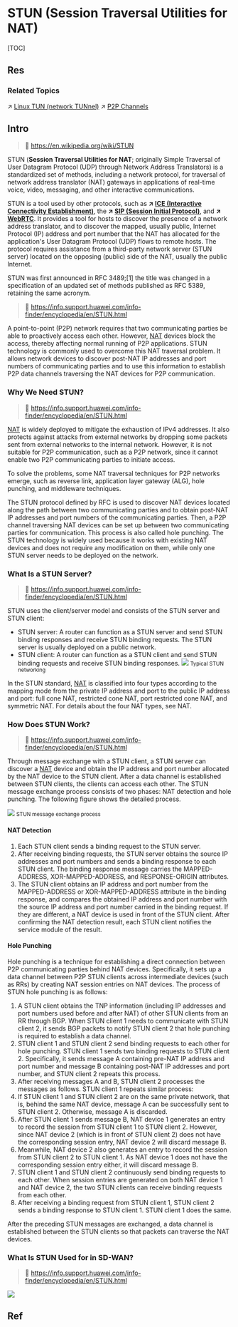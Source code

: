 # STUN (Session Traversal Utilities for NAT)

[TOC]



## Res
### Related Topics
↗ [Linux TUN (network TUNnel)](../../../../../../Network%20Virtualization/📌%20NV%20Implementations/Virtual%20Network%20Layer/Linux%20TUN%20(network%20TUNnel).md)
↗ [P2P Channels](../../../../../0x06%20Data%20Link%20Layer/Switched%20LAN/〰️%20P2P%20Channels/P2P%20Channels.md)



## Intro
> 🔗 https://en.wikipedia.org/wiki/STUN

STUN (**Session Traversal Utilities for NAT**; originally Simple Traversal of User Datagram Protocol (UDP) through Network Address Translators) is a standardized set of methods, including a network protocol, for traversal of network address translator (NAT) gateways in applications of real-time voice, video, messaging, and other interactive communications.

STUN is a tool used by other protocols, such as **↗ [ICE (Interactive Connectivity Establishment)](ICE%20(Interactive%20Connectivity%20Establishment)/ICE%20(Interactive%20Connectivity%20Establishment).md)**, the **↗ [SIP (Session Initial Protocol)](../../../../../../Real%20Time%20Communication%20(Protocol)/SIP%20(Session%20Initial%20Protocol).md)**, and **↗ [WebRTC](../../../../../../../../Software%20Engineering/☝️%20Application%20Software%20Engineering/Desktop%20&%20Monolithic%20Application%20Development/🤠%20Web%20Browser%20Development/Web%20Browser%20Networking%20&%20Communication%20Technologies/WebRTC.md)**. It provides a tool for hosts to discover the presence of a network address translator, and to discover the mapped, usually public, Internet Protocol (IP) address and port number that the NAT has allocated for the application's User Datagram Protocol (UDP) flows to remote hosts. The protocol requires assistance from a third-party network server (STUN server) located on the opposing (public) side of the NAT, usually the public Internet.

STUN was first announced in RFC 3489;[1] the title was changed in a specification of an updated set of methods published as RFC 5389, retaining the same acronym.

> 🔗 https://info.support.huawei.com/info-finder/encyclopedia/en/STUN.html

A point-to-point (P2P) network requires that two communicating parties be able to proactively access each other. However, [NAT](https://info.support.huawei.com/info-finder/encyclopedia/en/NAT.html "NAT") devices block the access, thereby affecting normal running of P2P applications. STUN technology is commonly used to overcome this NAT traversal problem. It allows network devices to discover post-NAT IP addresses and port numbers of communicating parties and to use this information to establish P2P data channels traversing the NAT devices for P2P communication.


### Why We Need STUN?
> 🔗 https://info.support.huawei.com/info-finder/encyclopedia/en/STUN.html

[NAT](https://info.support.huawei.com/info-finder/encyclopedia/en/NAT.html "NAT") is widely deployed to mitigate the exhaustion of IPv4 addresses. It also protects against attacks from external networks by dropping some packets sent from external networks to the internal network. However, it is not suitable for P2P communication, such as a P2P network, since it cannot enable two P2P communicating parties to initiate access.

To solve the problems, some NAT traversal techniques for P2P networks emerge, such as reverse link, application layer gateway (ALG), hole punching, and middleware techniques.

The STUN protocol defined by RFC is used to discover NAT devices located along the path between two communicating parties and to obtain post-NAT IP addresses and port numbers of the communicating parties. Then, a P2P channel traversing NAT devices can be set up between two communicating parties for communication. This process is also called hole punching. The STUN technology is widely used because it works with existing NAT devices and does not require any modification on them, while only one STUN server needs to be deployed on the network.


### What Is a STUN Server?
> 🔗 https://info.support.huawei.com/info-finder/encyclopedia/en/STUN.html

STUN uses the client/server model and consists of the STUN server and STUN client:
- STUN server: A router can function as a STUN server and send STUN binding responses and receive STUN binding requests. The STUN server is usually deployed on a public network.
- STUN client: A router can function as a STUN client and send STUN binding requests and receive STUN binding responses.
![](../../../../../../../../../Assets/Pics/Pasted%20image%2020250320174523.png)
<small>Typical STUN networking</small>

In the STUN standard, [NAT](https://info.support.huawei.com/info-finder/encyclopedia/en/NAT.html "NAT") is classified into four types according to the mapping mode from the private IP address and port to the public IP address and port: full cone NAT, restricted cone NAT, port restricted cone NAT, and symmetric NAT. For details about the four NAT types, see NAT.


### How Does STUN Work?
> 🔗 https://info.support.huawei.com/info-finder/encyclopedia/en/STUN.html

Through message exchange with a STUN client, a STUN server can discover a [NAT](https://info.support.huawei.com/info-finder/encyclopedia/en/NAT.html "NAT") device and obtain the IP address and port number allocated by the NAT device to the STUN client. After a data channel is established between STUN clients, the clients can access each other. The STUN message exchange process consists of two phases: NAT detection and hole punching. The following figure shows the detailed process.

![](../../../../../../../../../Assets/Pics/Pasted%20image%2020250320174606.png)
<small>STUN message exchange process</small>
#### NAT Detection
1. Each STUN client sends a binding request to the STUN server.
2. After receiving binding requests, the STUN server obtains the source IP addresses and port numbers and sends a binding response to each STUN client. The binding response message carries the MAPPED-ADDRESS, XOR-MAPPED-ADDRESS, and RESPONSE-ORIGIN attributes.
3. The STUN client obtains an IP address and port number from the MAPPED-ADDRESS or XOR-MAPPED-ADDRESS attribute in the binding response, and compares the obtained IP address and port number with the source IP address and port number carried in the binding request. If they are different, a NAT device is used in front of the STUN client. After confirming the NAT detection result, each STUN client notifies the service module of the result.
#### Hole Punching
Hole punching is a technique for establishing a direct connection between P2P communicating parties behind NAT devices. Specifically, it sets up a data channel between P2P STUN clients across intermediate devices (such as RRs) by creating NAT session entries on NAT devices. The process of STUN hole punching is as follows:
1. A STUN client obtains the TNP information (including IP addresses and port numbers used before and after NAT) of other STUN clients from an RR through BGP. When STUN client 1 needs to communicate with STUN client 2, it sends BGP packets to notify STUN client 2 that hole punching is required to establish a data channel.
2. STUN client 1 and STUN client 2 send binding requests to each other for hole punching. STUN client 1 sends two binding requests to STUN client 2. Specifically, it sends message A containing pre-NAT IP address and port number and message B containing post-NAT IP addresses and port number, and STUN client 2 repeats this process.
3. After receiving messages A and B, STUN client 2 processes the messages as follows. STUN client 1 repeats similar process:
4. If STUN client 1 and STUN client 2 are on the same private network, that is, behind the same NAT device, message A can be successfully sent to STUN client 2. Otherwise, message A is discarded.
5. After STUN client 1 sends message B, NAT device 1 generates an entry to record the session from STUN client 1 to STUN client 2. However, since NAT device 2 (which is in front of STUN client 2) does not have the corresponding session entry, NAT device 2 will discard message B.
6. Meanwhile, NAT device 2 also generates an entry to record the session from STUN client 2 to STUN client 1. As NAT device 1 does not have the corresponding session entry either, it will discard message B.
7. STUN client 1 and STUN client 2 continuously send binding requests to each other. When session entries are generated on both NAT device 1 and NAT device 2, the two STUN clients can receive binding requests from each other.
8. After receiving a binding request from STUN client 1, STUN client 2 sends a binding response to STUN client 1. STUN client 1 does the same.

After the preceding STUN messages are exchanged, a data channel is established between the STUN clients so that packets can traverse the NAT devices.


### What Is STUN Used for in SD-WAN?
> 🔗 https://info.support.huawei.com/info-finder/encyclopedia/en/STUN.html

![](../../../../../../../../../Assets/Pics/Pasted%20image%2020250320174958.png)



## Ref
